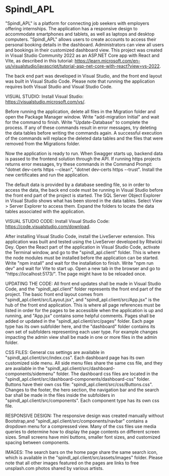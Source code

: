 # Spindl_APL

"Spindl_APL" is a platform for connecting job seekers with employers offering internships. The application has a responsive design to accommodate smartphones and tablets, as well as laptops and desktop computers. "Spindl_APL" allows users to create accounts to access their personal booking details in the dashboard. Administrators can view all users and bookings in their customized dashboard view. This project was created in Visual Studio Community 2022 as an ASP.NET Core app with React and Vite, as described in this tutorial: https://learn.microsoft.com/en-us/visualstudio/javascript/tutorial-asp-net-core-with-react?view=vs-2022. 

The back end part was developed in Visual Studio, and the front end layout was built in Visual Studio Code. Please note that running the application requires both Visual Studio and Visual Studio Code.

VISUAL STUDIO:
Install Visual Studio: https://visualstudio.microsoft.com/vs/.

Before running the application, delete all files in the Migration folder and open the Package Manager window. Write "add-migration Initial" and wait for the command to finish. Write "Update-Database" to complete the process. If any of these commands result in error messages, try deleting the data tables before writing the commands again. A successful execution of the commands will replace the deleted data tables and the files that were removed from the Migrations folder.

Now the application is ready to run. When Swagger starts up, backend data is passed to the frontend solution through the API. If running https projects returns error messages, try these commands in the Command Prompt: "dotnet dev-certs https --clean", "dotnet dev-certs https --trust". Install the new certificates and run the application.

The default data is provided by a database seeding file, so in order to access the data, the back end code must be running in Visual Studio before the front end part of the project is started. The SQL Server Object Explorer in Visual Studio shows what has been stored in the data tables. Select View > Server Explorer to access them. Expand the folders to locate the data tables associated with the application. 

VISUAL STUDIO CODE:
Install Visual Studio Code: https://code.visualstudio.com/download. 

After installing Visual Studio Code, install the LiveServer extension. This application was built and tested using the LiveServer developed by Ritwicki Dey. Open the React part of the application in Visual Studio Code, activate the Terminal window, and go to the "spindl_apl.client" folder. This is where the node modules must be installed before the application can be started. Write "npm install" and wait for the installation to finish. Write "npm run dev" and wait for Vite to start up. Open a new tab in the browser and go to "https://localhost:5173/". The page might have to be reloaded once. 

UPDATING THE CODE: All front end updates shall be made in Visual Studio Code, and the "spindl_apl.client" folder represents the front end part of the project. The basic front end layout comes from "spindl_apl.client/src/Layout.jsx", and "spindl_apl.client/src/App.jsx" is the hub of the front end application. This is where all page references must be listed in order for the pages to be accessible when the application is up and running, and "App.jsx" contains some helpful comments. Pages shall be added or updated in the "spindl_apl.client/src/pages" folder. Each page type has its own subfolder here, and the "dashboard" folder contains its own set of subfolders representing each user type. For example changes impacting the admin view shall be made in one or more files in the admin folder.

CSS FILES: General css settings are available in "spindl_apl.client/src/index.css". Each dashboard page has its own customized side menu. All side menu files share the same css file, and they are available in the "spindl_apl.client/src/dashboard-components/sidemenu" folder. The dashboard css files are located in the "spindl_apl.client/src/dashboard-components/dashboard-css" folder. Buttons have their own css file: "spindl_apl.client/src/css/Buttons.css". Changes to the footer, the hero section, the navigation bar and the search bar shall be made in the files inside the subfolders in "spindl_apl.client/src/components". Each component type has its own css file. 

RESPONSIVE DESIGN: The responsive design was created manually without Bootstrap,and "spindl_apl.client/src/components/navbar" contains a dropdown menu for a compressed view. Many of the css files use media queries to determine how to display the page contents on different screen sizes. Small screens have mini buttons, smaller font sizes, and customized spacing between components. 

IMAGES: The search bars on the home page share the same search icon, which is available in the "spindl_apl.client/src/assets/images" folder. Please note that all other images featured on the pages are links to free unsplash.com photos shared by various artists.


